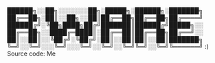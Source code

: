 
██████╗░░██╗░░░░░░░██╗░█████╗░██████╗░███████╗
██╔══██╗░██║░░██╗░░██║██╔══██╗██╔══██╗██╔════╝
██████╔╝░╚██╗████╗██╔╝███████║██████╔╝█████╗░░
██╔══██╗░░████╔═████║░██╔══██║██╔══██╗██╔══╝░░
██║░░██║░░╚██╔╝░╚██╔╝░██║░░██║██║░░██║███████╗
╚═╝░░╚═╝░░░╚═╝░░░╚═╝░░╚═╝░░╚═╝╚═╝░░╚═╝╚══════╝ :)
Source code: Me
